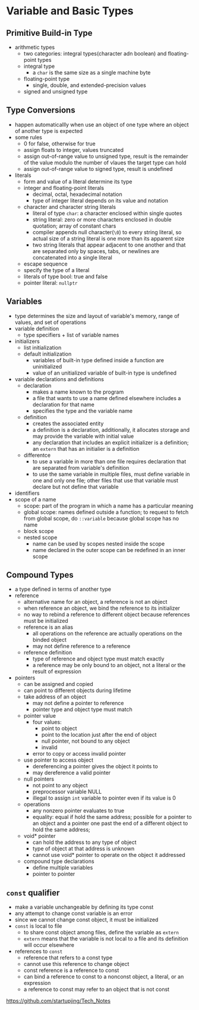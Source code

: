 
# Variable and Basic Types

## Primitive Build-in Type
  - arithmetic types
    + two categories: integral types(character adn boolean) and floating-point types
    + integral type
      - a `char` is the same size as a single machine byte
    + floating-point type
      - single, double, and extended-precision values
    + signed and unsigned type
## Type Conversions
  - happen automaticallly when use an object of one type where an object of another type is expected
  - some rules
    + 0 for false, otherwise for true
    + assign floats to integer, values truncated
    + assign out-of-range value to unsigned type, result is the remainder of the value modulo the number of vlaues the target type can hold
    + assign out-of-range value to signed type, result is undefined
  - literals
    + form and value of a literal determine its type
    + integer and floating-point literals
      - decimal, octal, hexadecimal notation
      - type of integer literal depends on its value and notation
    + character and character string literals
      - literal of type `char`: a character enclosed within single quotes
      - string literal: zero or more characters enclosed in double quotation; array of constant chars
      - compiler appends null character(`\0`) to every string literal, so actual size of a string literal is one more than its apparent size
      - two string literals that appear adjacent to one another and that are separated only by spaces, tabs, or newlines are concatenated into a single literal
    + escape sequence
    + specify the type of a literal
    + literals of type bool: true and false
    + pointer literal: `nullptr`
## Variables
  - type determines the size and layout of variable's memory, range of values, and set of operations
  - variable definition
    + type specifiers + list of variable names
  - initializers
    + list initialization
    + default initialization 
      - variables of built-in type defined inside a function are uninitialized
      - value of an unitialized variable of built-in type is undefined
  - variable declarations and definitions
    + declaration 
      - makes a name known to the program
      - a file that wants to use a name defined elsewhere includes a declaration for that name
      - specifies the type and the variable name
    + definition
      - creates the associated entity
      - a definition is a declaration, additionally, it allocates storage and may provide the variable with initial value
      - any declaration that includes an explicit initializer is a definition; an `extern` that has an initialier is a definition
    + differentce
      - to use a variable in more than one file requires declaration that are separated from variable's definition
      - to use the same variable in multiple files, must define variable in one and only one file; other files that use that variable must declare but not define that variable
  - identifiers
  - scope of a name
    + scope: part of the program in which a name has a particular meaning
    + global scope: names defined outside a function; to request to fetch from global scope, do `::variable` because global scope has no name
    + block scope
    + nested scope
      - name can be used by scopes nested inside the scope
      - name declared in the outer scope can be redefined in an inner scope

## Compound Types
  - a type defined in terms of another type
  - reference
    + alternative name for an object, a reference is not an object
    + when reference an object, we bind the reference to its initializer
    + no way to rebind a reference to different object because references must be initialized
    + reference is an alias
      - all operations on the reference are actually operations on the binded object
      - may not define reference to a reference
    + reference definition
      - type of reference and object type must match exactly
      - a reference may be only bound to an object, not a literal or the result of expression
  - pointers
    + can be assigned and copied
    + can point to different objects during lifetime
    + take address of an object
      - may not define a pointer to reference
      - pointer type and object type must match
    + pointer value
      - four values:
	      + point to object
	      + point to the location just after the end of object
	      + null pointer, not bound to any object
	      + invalid
	  - error to copy or access invalid pointer
	+ use pointer to access object
	  - dereferencing a pointer gives the object it points to 
	  - may dereference a valid pointer
	+ null pointers
	  - not point to any object
	  - preprocessor variable NULL
	  - illegal to assign `int` variable to pointer even if its value is 0
	+ operations
	  - any nonzero pointer evaluates to true
	  - equality: equal if hold the same address; possible for a pointer to an object and a pointer one past the end of a different object to hold the same address;
	+ void* pointer
	  - can hold the address to any type of object
	  - type of object at that address is unknown
	  - cannot use void* pointer to operate on the object it addressed
    + compound type declarations
      - define multiple variables
      - pointer to pointer
## `const` qualifier
   - make a variable unchangeable by defining its type const
   - any attempt to change const variable is an error
   - since we cannot change const object, it must be initialized
   - `const` is local to file
     + to share const object among files, define the variable as `extern`
     + `extern` means that the variable is not local to a file and its definition will occur elsewhere
   - references to `const`
     + reference that refers to a const type
     + cannot use this reference to change object
     + const reference is a reference to const
     + can bind a reference to const to a nonconst object, a literal, or an expression
     + a reference to const may refer to an object that is not const





https://github.com/startupjing/Tech_Notes
